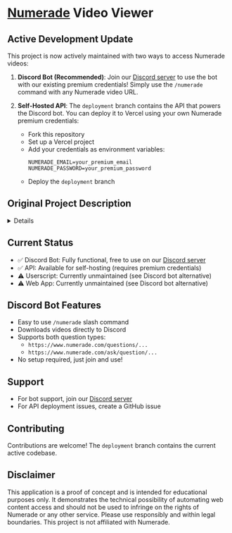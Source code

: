 # [Numerade](https://www.numerade.com) Video Viewer

## Active Development Update
This project is now actively maintained with two ways to access Numerade videos:

1. **Discord Bot (Recommended)**: Join our [Discord server](https://discord.gg/D6D27pAs62) to use the bot with our existing premium credentials! Simply use the `/numerade` command with any Numerade video URL.

2. **Self-Hosted API**: The `deployment` branch contains the API that powers the Discord bot. You can deploy it to Vercel using your own Numerade premium credentials:
   - Fork this repository
   - Set up a Vercel project
   - Add your credentials as environment variables:
     ```
     NUMERADE_EMAIL=your_premium_email
     NUMERADE_PASSWORD=your_premium_password
     ```
   - Deploy the `deployment` branch


## Original Project Description
<details>
The Numerade Video Viewer is a web application designed to provide easy access to Numerade videos without the need for a subscription. It serves as a proof of concept (POC) for a scraper that can bypass the subscription requirements on the Numerade platform.

**Easy to Use**: Simply input the URL of the Numerade question, and the video viewer will retrieve the video for you.
**Bypass Subscription**: This tool allows you to access Numerade's video content without needing a subscription.

## Option 1: Web Application
1. Open the Numerade Video Viewer website by cloning this repository to your machine.
2. In the input box, paste the URL of the Numerade question you want to view. The URL should start with `https://www.numerade.com/questions/` or `https://www.numerade.com/ask/question/`.
3. Click the `Submit` button to process the link.
4. The video will be displayed on the screen if available. You can watch it directly within the web application.

## Option 2: Userscript
Alternatively, you can use the Numerade Video Viewer as a userscript. This allows you to automatically fetch and display the unlocked video directly on the Numerade question page.

[![Install Userscript](https://img.shields.io/badge/Install-Userscript-green?style=for-the-badge)](https://github.com/GooglyBlox/free-numerade-videos/raw/main/userscript/numerade-video-viewer.user.js)

1. Install a userscript manager extension like [Tampermonkey](https://chromewebstore.google.com/detail/tampermonkey/dhdgffkkebhmkfjojejmpbldmpobfkfo) or [Violentmonkey](https://chromewebstore.google.com/detail/violentmonkey/jinjaccalgkegednnccohejagnlnfdag) in your browser.
2. Click on the "Install Userscript" button above to install the userscript.
3. Navigate to a valid Numerade question page, and the userscript will automatically execute, fetching and displaying the unlocked video where there would normally be a static paywall image.

## Disclaimer
This application is a proof of concept and is intended for educational purposes only. It demonstrates the technical possibility of scraping web content and should not be used to infringe on the rights of Numerade or any other service.

Please note that this tool should be used responsibly and within the confines of legal and ethical boundaries. This project is not affiliated with Numerade.
</details>


## Current Status
- ✅ Discord Bot: Fully functional, free to use on our [Discord server](https://discord.gg/D6D27pAs62)
- ✅ API: Available for self-hosting (requires premium credentials)
- ⚠️ Userscript: Currently unmaintained (see Discord bot alternative)
- ⚠️ Web App: Currently unmaintained (see Discord bot alternative)

## Discord Bot Features
- Easy to use `/numerade` slash command
- Downloads videos directly to Discord
- Supports both question types:
  - `https://www.numerade.com/questions/...`
  - `https://www.numerade.com/ask/question/...`
- No setup required, just join and use!

## Support
- For bot support, join our [Discord server](https://discord.gg/D6D27pAs62)
- For API deployment issues, create a GitHub issue

## Contributing
Contributions are welcome! The `deployment` branch contains the current active codebase.

## Disclaimer
This application is a proof of concept and is intended for educational purposes only. It demonstrates the technical possibility of automating web content access and should not be used to infringe on the rights of Numerade or any other service. Please use responsibly and within legal boundaries. This project is not affiliated with Numerade.